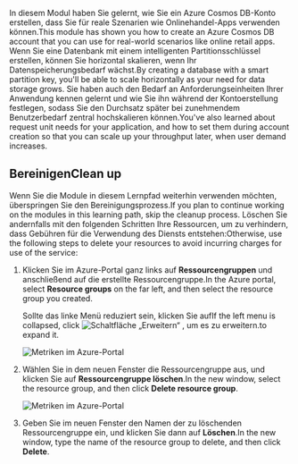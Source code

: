 <span data-ttu-id="79a15-101">In diesem Modul haben Sie gelernt, wie Sie ein Azure Cosmos DB-Konto erstellen, dass Sie für reale Szenarien wie Onlinehandel-Apps verwenden können.</span><span class="sxs-lookup"><span data-stu-id="79a15-101">This module has shown you how to create an Azure Cosmos DB account that you can use for real-world scenarios like online retail apps.</span></span> <span data-ttu-id="79a15-102">Wenn Sie eine Datenbank mit einem intelligenten Partitionsschlüssel erstellen, können Sie horizontal skalieren, wenn Ihr Datenspeicherungsbedarf wächst.</span><span class="sxs-lookup"><span data-stu-id="79a15-102">By creating a database with a smart partition key, you'll be able to scale horizontally as your need for data storage grows.</span></span> <span data-ttu-id="79a15-103">Sie haben auch den Bedarf an Anforderungseinheiten Ihrer Anwendung kennen gelernt und wie Sie ihn während der Kontoerstellung festlegen, sodass Sie den Durchsatz später bei zunehmendem Benutzerbedarf zentral hochskalieren können.</span><span class="sxs-lookup"><span data-stu-id="79a15-103">You've also learned about request unit needs for your application, and how to set them during account creation so that you can scale up your throughput later, when user demand increases.</span></span>

## <a name="clean-up"></a><span data-ttu-id="79a15-104">Bereinigen</span><span class="sxs-lookup"><span data-stu-id="79a15-104">Clean up</span></span>
<!---TODO: Update for sandbox?--->

<span data-ttu-id="79a15-105">Wenn Sie die Module in diesem Lernpfad weiterhin verwenden möchten, überspringen Sie den Bereinigungsprozess.</span><span class="sxs-lookup"><span data-stu-id="79a15-105">If you plan to continue working on the modules in this learning path, skip the cleanup process.</span></span> <span data-ttu-id="79a15-106">Löschen Sie andernfalls mit den folgenden Schritten Ihre Ressourcen, um zu verhindern, dass Gebühren für die Verwendung des Diensts entstehen:</span><span class="sxs-lookup"><span data-stu-id="79a15-106">Otherwise, use the following steps to delete your resources to avoid incurring charges for use of the service:</span></span>

1. <span data-ttu-id="79a15-107">Klicken Sie im Azure-Portal ganz links auf **Ressourcengruppen** und anschließend auf die erstellte Ressourcengruppe.</span><span class="sxs-lookup"><span data-stu-id="79a15-107">In the Azure portal, select **Resource groups** on the far left, and then select the resource group you created.</span></span>  

    <span data-ttu-id="79a15-108">Sollte das linke Menü reduziert sein, klicken Sie auf</span><span class="sxs-lookup"><span data-stu-id="79a15-108">If the left menu is collapsed, click</span></span> ![Schaltfläche „Erweitern“](../media-draft/6-expand.png) <span data-ttu-id="79a15-110">, um es zu erweitern.</span><span class="sxs-lookup"><span data-stu-id="79a15-110">to expand it.</span></span>

   ![Metriken im Azure-Portal](../media-draft/6-delete-resources-select.png)

1. <span data-ttu-id="79a15-112">Wählen Sie in dem neuen Fenster die Ressourcengruppe aus, und klicken Sie auf **Ressourcengruppe löschen**.</span><span class="sxs-lookup"><span data-stu-id="79a15-112">In the new window, select the resource group, and then click **Delete resource group**.</span></span>

   ![Metriken im Azure-Portal](../media-draft/6-delete-resources.png)

1. <span data-ttu-id="79a15-114">Geben Sie im neuen Fenster den Namen der zu löschenden Ressourcengruppe ein, und klicken Sie dann auf **Löschen**.</span><span class="sxs-lookup"><span data-stu-id="79a15-114">In the new window, type the name of the resource group to delete, and then click **Delete**.</span></span>
